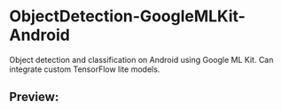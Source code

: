 # ObjectDetection-GoogleMLKit-Android
Object detection and classification on Android using Google ML Kit.
Can integrate custom TensorFlow lite models.


## Preview:
